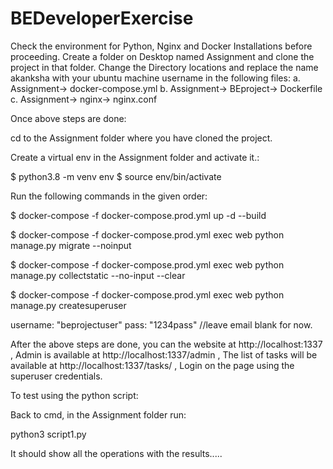 # BEDeveloperExercise
Check the environment for Python, Nginx and Docker Installations before proceeding.
Create a folder on Desktop named Assignment and clone the project in that folder.
Change the Directory locations and replace the name akanksha with your ubuntu machine username in the following files:
 a. Assignment-> docker-compose.yml
 b. Assignment-> BEproject-> Dockerfile
 c. Assignment-> nginx-> nginx.conf
 
Once above steps are done:

cd to the Assignment folder where you have cloned the project.

Create a virtual env in the Assignment folder and activate it.:

  $ python3.8 -m venv env
  $ source env/bin/activate  

Run the following commands in the given order:

$ docker-compose -f docker-compose.prod.yml up -d --build

$ docker-compose -f docker-compose.prod.yml exec web python manage.py migrate --noinput

$ docker-compose -f docker-compose.prod.yml exec web python manage.py collectstatic --no-input --clear

$ docker-compose -f docker-compose.prod.yml exec web python manage.py createsuperuser

username: "beprojectuser"
pass: "1234pass"
//leave email blank for now.

After the above steps are done, you can the website at http://localhost:1337  , 
Admin is available at http://localhost:1337/admin  ,
The list of tasks will be available at http://localhost:1337/tasks/   ,
Login on the page using the superuser credentials.

To test using the python script:

Back to cmd, in the Assignment folder run:

python3 script1.py

It should show all the operations with the results.....



 
